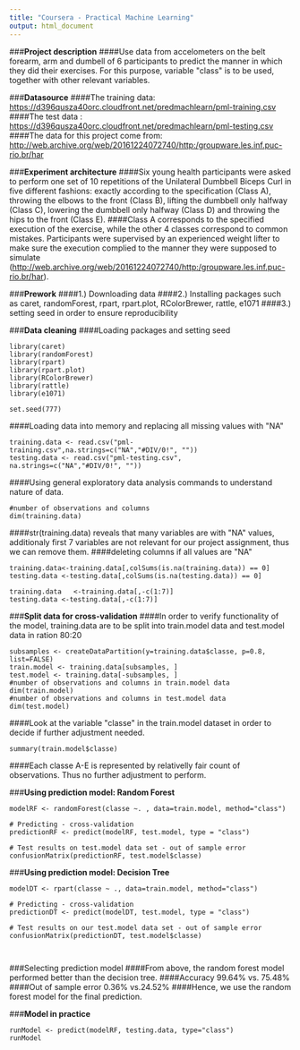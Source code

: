 ```yaml
---
title: "Coursera - Practical Machine Learning"
output: html_document
---
```




###**Project description**
####Use data from accelometers on the belt forearm, arm and dumbell of 6 participants to predict the manner in which they did their exercises. For this purpose, variable "class" is to be used, together with other relevant variables.

###**Datasource**
####The training data: https://d396qusza40orc.cloudfront.net/predmachlearn/pml-training.csv
####The test data    : https://d396qusza40orc.cloudfront.net/predmachlearn/pml-testing.csv
####The data for this project come from: http://web.archive.org/web/20161224072740/http:/groupware.les.inf.puc-rio.br/har

###**Experiment architecture**
####Six young health participants were asked to perform one set of 10 repetitions of the Unilateral Dumbbell Biceps Curl in five different fashions: exactly according to the specification (Class A), throwing the elbows to the front (Class B), lifting the dumbbell only halfway (Class C), lowering the dumbbell only halfway (Class D) and throwing the hips to the front (Class E).
####Class A corresponds to the specified execution of the exercise, while the other 4 classes correspond to common mistakes. Participants were supervised by an experienced weight lifter to make sure the execution complied to the manner they were supposed to simulate (http://web.archive.org/web/20161224072740/http:/groupware.les.inf.puc-rio.br/har).

###**Prework**
####1.) Downloading data
####2.) Installing packages such as caret, randomForest, rpart, rpart.plot, RColorBrewer, rattle, e1071
####3.) setting seed in order to ensure reproducibility

###**Data cleaning**
####Loading packages and setting seed



```{r,message=FALSE, warning=FALSE}
library(caret)
library(randomForest)
library(rpart)
library(rpart.plot)
library(RColorBrewer)
library(rattle)
library(e1071)

set.seed(777)
```

####Loading data into memory and replacing all missing values with "NA"
```{r}
training.data <- read.csv("pml-training.csv",na.strings=c("NA","#DIV/0!", ""))
testing.data <- read.csv("pml-testing.csv", na.strings=c("NA","#DIV/0!", ""))

```
####Using general exploratory data analysis commands to understand nature of data. 
```{r}
#number of observations and columns
dim(training.data) 

```

####str(training.data) reveals that many variables are with "NA" values, additionaly first 7 variables are not relevant for our project assignment, thus we can remove them.
####deleting columns if all values are "NA"
```{r}
training.data<-training.data[,colSums(is.na(training.data)) == 0]
testing.data <-testing.data[,colSums(is.na(testing.data)) == 0]
```

```{r}
training.data   <-training.data[,-c(1:7)]
testing.data <-testing.data[,-c(1:7)]
```
###**Split data for cross-validation**
####In order to verify functionality of the model, training.data are to be split into train.model data and test.model data in ration 80:20

```{r}
subsamples <- createDataPartition(y=training.data$classe, p=0.8, list=FALSE)
train.model <- training.data[subsamples, ] 
test.model <- training.data[-subsamples, ]
#number of observations and columns in train.model data
dim(train.model)
#number of observations and columns in test.model data
dim(test.model)
```

####Look at the variable "classe" in the train.model dataset in order to decide if further adjustment needed.
```{r}
summary(train.model$classe)
```
####Each classe A-E is represented by relativelly fair count of observations. Thus no further adjustment to perform.


###**Using prediction model: Random Forest**
```{r}
modelRF <- randomForest(classe ~. , data=train.model, method="class")

# Predicting - cross-validation
predictionRF <- predict(modelRF, test.model, type = "class")

# Test results on test.model data set - out of sample error
confusionMatrix(predictionRF, test.model$classe)

```


###**Using prediction model: Decision Tree**
```{r}
modelDT <- rpart(classe ~ ., data=train.model, method="class")

# Predicting - cross-validation
predictionDT <- predict(modelDT, test.model, type = "class")

# Test results on our test.model data set - out of sample error
confusionMatrix(predictionDT, test.model$classe)

                       
```
###Selecting prediction model
####From above, the random forest model performed better than the decision tree. 
####Accuracy 99.64% vs. 75.48%
####Out of sample error 0.36% vs.24.52%
####Hence, we use the random forest model for the final prediction.

###**Model in practice**

```{r}
runModel <- predict(modelRF, testing.data, type="class")
runModel
```